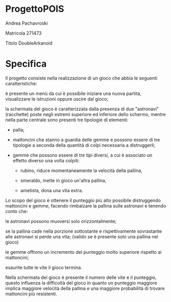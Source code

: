 # ProgettoPOIS

Andrea Pachavroski

Matricola 271473

Titolo DoubleArkanoid

# Specifica
Il progetto consiste nella realizzazione di un gioco che abbia le seguenti caratteristiche:

è presente un menù da cui è possibile iniziare una nuova partita, visualizzare le istruzioni oppure uscire dal gioco;

la schermata del gioco è caratterizzata dalla presenza di due "astronavi"(racchette) poste negli estremi superiore ed inferiore dello schermo, mentre nella parte centrale sono presenti tre tipologie di elementi:
- palla;
- mattoncini che stanno a guardia delle gemme e possono essere di tre tipologie a seconda della quantità di colpi necessaria a distruggerli;
- gemme che possono essere di tre tipi diversi, a cui è associato un effetto diverso una volta colpiti:

  - rubino, riduce momentaneamente la velocità della pallina,
  
  - smeraldo, mette in gioco un'altra pallina,
  
  - ametista, dona una vita extra.
  

Lo scopo del gioco è ottenere il punteggio più alto possibile distruggendo mattoncini e gemme, facendo rimbalzare la pallina sulle astronavi e tenendo conto che:

le astronavi possono muoversi solo orizzontalmente;

se la pallina cade nella porzione sottostante e rispettivamente sovrastante alle astronavi si perde una vita; (valido se è presente solo una pallina nel gioco)

le gemme offrono un incremento del punteggio molto superiore rispetto ai mattoncini;

esaurite tutte le vite il gioco termina.


Nella schermata del gioco è presente il numero delle vite e il punteggio, questo influenza la difficoltà del gioco in quanto un punteggio maggiore implica maggiore velocità della pallina e una maggiore probabilità di trovare mattoncini
più resistenti.
